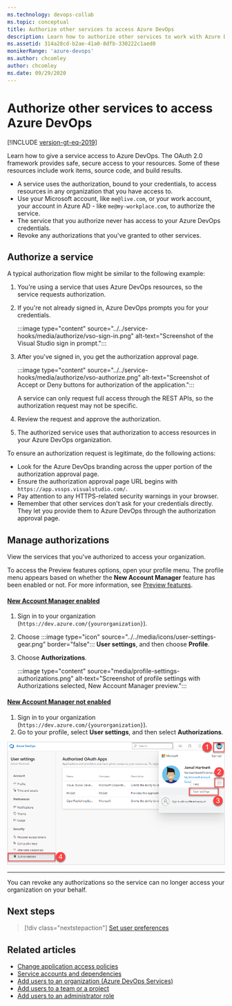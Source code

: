 ```yaml
---
ms.technology: devops-collab
ms.topic: conceptual
title: Authorize other services to access Azure DevOps
description: Learn how to authorize other services to work with Azure DevOps Services.
ms.assetid: 314a28cd-b2ae-41a0-8dfb-330222c1aed0
monikerRange: 'azure-devops'
ms.author: chcomley
author: chcomley
ms.date: 09/29/2020
---
```


#  Authorize other services to access Azure DevOps

[!INCLUDE [version-gt-eq-2019](../../includes/version-gt-eq-2019.md)]

Learn how to give a service access to Azure DevOps. The OAuth 2.0 framework provides safe, secure access to your resources. Some of these resources include work items, source code, and build results.

- A service uses the authorization, bound to your credentials, to access resources in any organization that you have access to.
- Use your Microsoft account, like ```me@live.com```, or your work account, your account in Azure AD - like ```me@my-workplace.com```, to authorize the service.
- The service that you authorize never has access to your Azure DevOps credentials.
- Revoke any authorizations that you've granted to other services.

## Authorize a service

A typical authorization flow might be similar to the following example:

1. You're using a service that uses Azure DevOps resources, so the service requests authorization.

2. If you're not already signed in, Azure DevOps prompts you for your credentials.
   
   :::image type="content" source="../../service-hooks/media/authorize/vso-sign-in.png" alt-text="Screenshot of the Visual Studio sign in prompt.":::

3. After you've signed in, you get the authorization approval page.

   :::image type="content" source="../../service-hooks/media/authorize/vso-authorize.png" alt-text="Screenshot of Accept or Deny buttons for authorization of the application.":::

   A service can only request full access through the REST APIs, so the authorization request may not be specific.

4. Review the request and approve the authorization.

5. The authorized service uses that authorization to access resources in your Azure DevOps organization.

To ensure an authorization request is legitimate, do the following actions:

- Look for the Azure DevOps branding across the upper portion of the authorization approval page.
- Ensure the authorization approval page URL begins with ```https://app.vssps.visualstudio.com/```.
- Pay attention to any HTTPS-related security warnings in your browser.
- Remember that other services don't ask for your credentials directly. They let you provide them to Azure DevOps through the authorization approval page.

## Manage authorizations

View the services that you've authorized to access your organization.

To access the Preview features options, open your profile menu. The profile menu appears based on whether the **New Account Manager** feature has been enabled or not.
For more information, see [Preview features](../../project/navigation/preview-features.md#user-level). 

#### [New Account Manager enabled](#tab/new-account-enabled)

1. Sign in to your organization (```https://dev.azure.com/{yourorganization}```).
2. Choose :::image type="icon" source="../../media/icons/user-settings-gear.png" border="false"::: **User settings**, and then choose **Profile**.
3. Choose **Authorizations**.  

   :::image type="content" source="media/profile-settings-authorizations.png" alt-text="Screenshot of profile settings with Authorizations selected, New Account Manager preview.":::


#### [New Account Manager not enabled](#tab/new-account-not-enabled)

1. Sign in to your organization (```https://dev.azure.com/{yourorganization}```).
2. Go to your profile, select  **User settings**, and then select **Authorizations**. 

![User settings, authorizations tab](media/user-settings-authorizations.png)

---

You can revoke any authorizations so the service can no longer access your organization on your behalf.

## Next steps

> [!div class="nextstepaction"]
> [Set user preferences](set-your-preferences.md)

## Related articles

- [Change application access policies](../accounts/change-application-access-policies.md)
- [Service accounts and dependencies](/azure/devops/server/admin/service-accounts-dependencies)
- [Add users to an organization (Azure DevOps Services)](../accounts/add-organization-users.md) 
- [Add users to a team or a project](../../organizations/security/add-users-team-project.md)   
- [Add users to an administrator role](/azure/devops/server/admin/add-administrator)   

